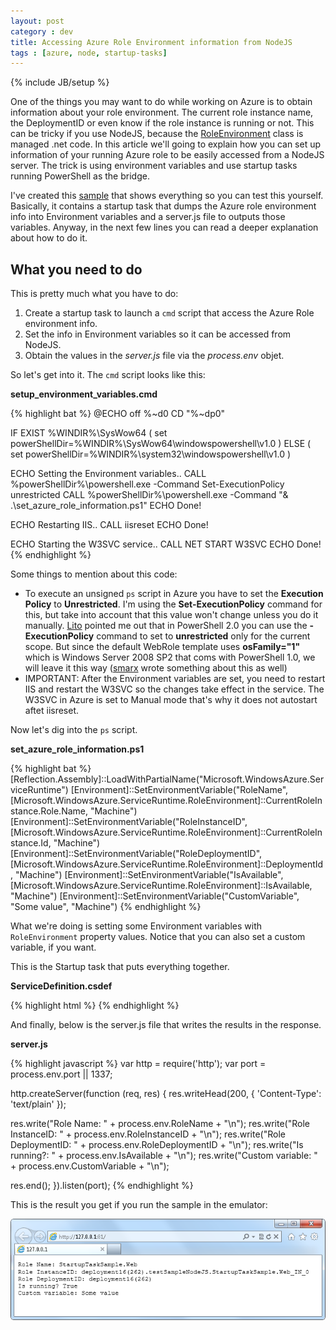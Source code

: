 ```yaml
---
layout: post
category : dev
title: Accessing Azure Role Environment information from NodeJS
tags : [azure, node, startup-tasks]
---
```

{% include JB/setup %}

One of the things you may want to do while working on Azure is to obtain information about your role environment. The current role instance name, the DeploymentID or even know if the role instance is running or not. This can be tricky if you use NodeJS, because the [RoleEnvironment](http://msdn.microsoft.com/es-es/library/ee773173.aspx) class is managed .net code. In this article we'll going to explain how you can set up information of your running Azure role to be easily accessed from a NodeJS server. The trick is using environment variables and use startup tasks running PowerShell as the bridge.

I've created this [sample](https://github.com/nanovazquez/nodeonazure-blog/tree/master/articles/accessing-azure-role-environment-information-from-node/startup-task-sample) that shows everything so you can test this yourself. Basically, it contains a startup task that dumps the Azure role environment info into Environment variables and a server.js file to outputs those variables. Anyway, in the next few lines you can read a deeper explanation about how to do it.

## What you need to do

This is pretty much what you have to do: 

1. Create a startup task to launch a `cmd` script that access the Azure Role environment info.
2. Set the info in Environment variables so it can be accessed from NodeJS.
3. Obtain the values in the *server.js* file via the *process.env* objet.

So let's get into it. The `cmd` script looks like this:

**setup_environment_variables.cmd**

{% highlight bat %}
@ECHO off
%~d0
CD "%~dp0"

IF EXIST %WINDIR%\SysWow64 (
set powerShellDir=%WINDIR%\SysWow64\windowspowershell\v1.0
) ELSE (
set powerShellDir=%WINDIR%\system32\windowspowershell\v1.0
)

ECHO Setting the Environment variables..
CALL %powerShellDir%\powershell.exe -Command Set-ExecutionPolicy unrestricted
CALL %powerShellDir%\powershell.exe -Command "& .\set_azure_role_information.ps1"
ECHO Done!

ECHO Restarting IIS..
CALL iisreset
ECHO Done!

ECHO Starting the W3SVC service..
CALL NET START W3SVC
ECHO Done!
{% endhighlight %}

Some things to mention about this code:

* To execute an unsigned `ps` script in Azure you have to set the **Execution Policy** to **Unrestricted**. I'm using the **Set-ExecutionPolicy** command for this, but take into account that this value won't change unless you do it manually. [Lito](http://twitter.com/litodam) pointed me out that in PowerShell 2.0 you can use the **-ExecutionPolicy** command to set to **unrestricted** only for the current scope. But since the default WebRole template uses **osFamily="1"** which is Windows Server 2008 SP2 that coms with PowerShell 1.0, we will leave it this way ([smarx](http://blog.smarx.com/posts/windows-azure-startup-tasks-tips-tricks-and-gotchas) wrote something about this as well)
* IMPORTANT: After the Environment variables are set, you need to restart IIS and restart the W3SVC so the changes take effect in the service. The W3SVC in Azure is set to Manual mode that's why it does not autostart aftet iisreset.

Now let's dig into the `ps` script.

**set_azure_role_information.ps1**

{% highlight bat %}
[Reflection.Assembly]::LoadWithPartialName("Microsoft.WindowsAzure.ServiceRuntime")
[Environment]::SetEnvironmentVariable("RoleName", [Microsoft.WindowsAzure.ServiceRuntime.RoleEnvironment]::CurrentRoleInstance.Role.Name, "Machine") 
[Environment]::SetEnvironmentVariable("RoleInstanceID", [Microsoft.WindowsAzure.ServiceRuntime.RoleEnvironment]::CurrentRoleInstance.Id, "Machine")
[Environment]::SetEnvironmentVariable("RoleDeploymentID", [Microsoft.WindowsAzure.ServiceRuntime.RoleEnvironment]::DeploymentId, "Machine")
[Environment]::SetEnvironmentVariable("IsAvailable", [Microsoft.WindowsAzure.ServiceRuntime.RoleEnvironment]::IsAvailable, "Machine") 
[Environment]::SetEnvironmentVariable("CustomVariable", "Some value", "Machine")
{% endhighlight %}

What we're doing is setting some Environment variables with `RoleEnvironment` property values. Notice that you can also set a custom variable, if you want.

This is the Startup task that puts everything together.

**ServiceDefinition.csdef**

{% highlight html %}
<Task commandLine="setup_environment_variables.cmd" executionContext="elevated" taskType="simple" />
{% endhighlight %}

And finally, below is the server.js file that writes the results in the response.

**server.js**

{% highlight javascript %}
var http = require('http');
var port = process.env.port || 1337;

http.createServer(function (req, res) {
res.writeHead(200, { 'Content-Type': 'text/plain' });

res.write("Role Name: " + process.env.RoleName + "\n");
res.write("Role InstanceID: " + process.env.RoleInstanceID + "\n");
res.write("Role DeploymentID: " + process.env.RoleDeploymentID + "\n");
res.write("Is running?: " + process.env.IsAvailable + "\n");
res.write("Custom variable: " + process.env.CustomVariable + "\n");

res.end();
}).listen(port);
{% endhighlight %}

This is the result you get if you run the sample in the emulator:

![](https://github.com/nanovazquez/nanovazquez.github.com/raw/master/_posts/accessing-azure-role-environment-information-from-node/test-sample-task.png "Showing the Azure Role Information")